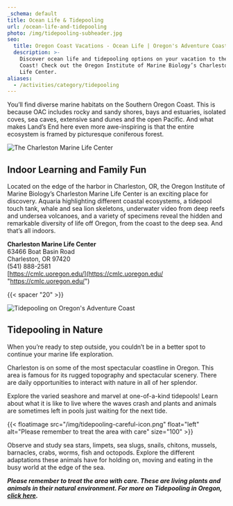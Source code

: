 ```yaml
---
_schema: default
title: Ocean Life & Tidepooling
url: /ocean-life-and-tidepooling
photo: /img/tidepooling-subheader.jpg
seo:
  title: Oregon Coast Vacations - Ocean Life | Oregon's Adventure Coast
  description: >-
    Discover ocean life and tidepooling options on your vacation to the Oregon
    Coast! Check out the Oregon Institute of Marine Biology’s Charleston Marine
    Life Center.
aliases:
  - /activities/category/tidepooling
---
```

You’ll find diverse marine habitats on the Southern Oregon Coast.  This is because OAC includes rocky and sandy shores, bays and estuaries, isolated coves, sea caves, extensive sand dunes and the open Pacific. And what makes Land’s End here even more awe-inspiring is that the entire ecosystem is framed by picturesque coniferous forest.

<div class="margin-20px-top"></div>

![The Charleston Marine Life Center](/img/charleston-marine-life-center.jpg)

## Indoor Learning and Family Fun

Located on the edge of the harbor in Charleston, OR, the Oregon Institute of Marine Biology’s Charleston Marine Life Center is an exciting place for discovery. Aquaria highlighting different coastal ecosystems, a tidepool touch tank, whale and sea lion skeletons, underwater video from deep reefs and undersea volcanoes, and a variety of specimens reveal the hidden and remarkable diversity of life off Oregon, from the coast to the deep sea.  And that’s all indoors.

**Charleston Marine Life Center**<br> 63466 Boat Basin Road<br> Charleston, OR 97420<br> (541) 888-2581<br> [https://cmlc.uoregon.edu/](https://cmlc.uoregon.edu/ "https://cmlc.uoregon.edu/")

{{< spacer "20" >}}

![Tidepooling on Oregon's Adventure Coast](/img/tidepooling-pointing-at-anemones.jpg)

## Tidepooling in Nature

When you’re ready to step outside, you couldn’t be in a better spot to continue your marine life exploration.

Charleston is on some of the most spectacular coastline in Oregon. This area is famous for its rugged topography and spectacular scenery. There are daily opportunities to interact with nature in all of her splendor.

Explore the varied seashore and marvel at one-of-a-kind tidepools! Learn about what it is like to live where the waves crash and plants and animals are sometimes left in pools just waiting for the next tide.

{{< floatimage src="/img/tidepooling-careful-icon.png" float="left" alt="Please remember to treat the area with care" size="100" >}}

Observe and study sea stars, limpets, sea slugs, snails, chitons, mussels, barnacles, crabs, worms, fish and octopods. Explore the different adaptations these animals have for holding on, moving and eating in the busy world at the edge of the sea.

***Please remember to treat the area with care.  These are living plants and animals in their natural environment. For more on Tidepooling in Oregon,*** <a href="https://oregontidepools.org/" target="_blank" rel="noopener"><em><strong>click here</strong></em></a>***.***